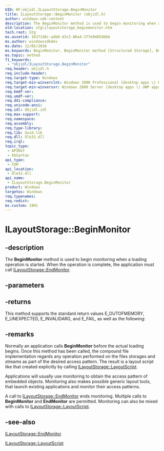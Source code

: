 ```yaml
---
UID: NF:objidl.ILayoutStorage.BeginMonitor
title: ILayoutStorage::BeginMonitor (objidl.h)
author: windows-sdk-content
description: The BeginMonitor method is used to begin monitoring when a loading operation is started. When the operation is complete, the application must call ILayoutStorage::EndMonitor.
old-location: stg\ilayoutstorage_beginmonitor.htm
tech.root: Stg
ms.assetid: 16371d6c-adb9-43c2-80a4-377e94854bbb
ms.author: windowssdkdev
ms.date: 12/05/2018
ms.keywords: BeginMonitor, BeginMonitor method [Structured Storage], BeginMonitor method [Structured Storage],ILayoutStorage interface, ILayoutStorage interface [Structured Storage],BeginMonitor method, ILayoutStorage.BeginMonitor, ILayoutStorage::BeginMonitor, _stg_ilayoutstorage_beginmonitor, objidl/ILayoutStorage::BeginMonitor, stg.ilayoutstorage_beginmonitor
ms.topic: method
f1_keywords: 
 - "objidl/ILayoutStorage.BeginMonitor"
req.header: objidl.h
req.include-header: 
req.target-type: Windows
req.target-min-winverclnt: Windows 2000 Professional [desktop apps \| UWP apps]
req.target-min-winversvr: Windows 2000 Server [desktop apps \| UWP apps]
req.kmdf-ver: 
req.umdf-ver: 
req.ddi-compliance: 
req.unicode-ansi: 
req.idl: Objidl.idl
req.max-support: 
req.namespace: 
req.assembly: 
req.type-library: 
req.lib: Uuid.lib
req.dll: Ole32.dll
req.irql: 
topic_type:
 - APIRef
 - kbSyntax
api_type:
 - COM
api_location:
 - Ole32.dll
api_name:
 - ILayoutStorage.BeginMonitor
product: Windows
targetos: Windows
req.typenames: 
req.redist: 
ms.custom: 19H1
---
```


# ILayoutStorage::BeginMonitor


## -description


The <b>BeginMonitor</b> method is used to begin monitoring when a loading operation is started. When the operation is complete, the application must call 
<a href="https://docs.microsoft.com/windows/desktop/api/objidl/nf-objidl-ilayoutstorage-endmonitor">ILayoutStorage::EndMonitor</a>.


## -parameters






## -returns



This method supports the standard return values E_OUTOFMEMORY, E_UNEXPECTED, E_INVALIDARG, and E_FAIL, as well as the following:




## -remarks



Normally an application calls 
<b>BeginMonitor</b> before the actual loading begins. Once this method has been called, the compound file implementation regards any operation performed on the files storages and streams as part of the desired access pattern. The result is a layout script like that created explicitly by calling 
<a href="https://docs.microsoft.com/windows/desktop/api/objidl/nf-objidl-ilayoutstorage-layoutscript">ILayoutStorage::LayoutScript</a>.

Applications will usually use monitoring to obtain the access pattern of embedded objects. Monitoring also makes possible generic layout tools,  that launch existing applications and monitor their access patterns.

A call to 
<a href="https://docs.microsoft.com/windows/desktop/api/objidl/nf-objidl-ilayoutstorage-endmonitor">ILayoutStorage::EndMonitor</a> ends monitoring. Multiple calls to 
<b>BeginMonitor</b> and
<b>EndMonitor</b> are permitted. Monitoring can also be mixed with calls to 
<a href="https://docs.microsoft.com/windows/desktop/api/objidl/nf-objidl-ilayoutstorage-layoutscript">ILayoutStorage::LayoutScript</a>.




## -see-also




<a href="https://docs.microsoft.com/windows/desktop/api/objidl/nf-objidl-ilayoutstorage-endmonitor">ILayoutStorage::EndMonitor</a>



<a href="https://docs.microsoft.com/windows/desktop/api/objidl/nf-objidl-ilayoutstorage-layoutscript">ILayoutStorage::LayoutScript</a>
 

 

